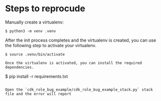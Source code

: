 
# Steps to reprocude



Manually create a virtualenv:
```
$ python3 -m venv .venv
```

After the init process completes and the virtualenv is created, you can use the following
step to activate your virtualenv.

```
$ source .venv/bin/activate
```

```
Once the virtualenv is activated, you can install the required dependencies.

```
$ pip install -r requirements.txt
```

Open the `cdk_role_bug_example/cdk_role_bug_example_stack.py` stack file and the error will report
